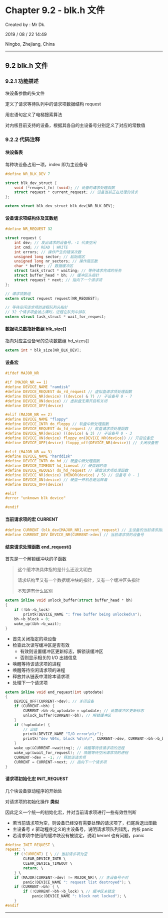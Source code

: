 # Chapter 9.2 - blk.h 文件

Created by : Mr Dk.

2019 / 08 / 22 14:49

Ningbo, Zhejiang, China

---

## 9.2 blk.h 文件

### 9.2.1 功能描述

块设备参数的头文件

定义了请求等待队列中的请求项数据结构 request

用宏语句定义了电梯搜索算法

对内核目前支持的设备，根据其各自的主设备号分别定义了对应的常数值

### 9.2.2 代码注释

#### 块设备表

每种块设备占用一项，index 即为主设备号

```c
#define NR_BLK_DEV 7

struct blk_dev_struct {
    void (*reuqest_fn) (void); // 设备的请求处理函数
    struct request * current_request; // 设备当前正在处理的请求
};

extern struct blk_dev_struct blk_dev[NR_BLK_DEV];
```

#### 设备请求项结构体及其数组

```c
#define NR_REQUEST 32

struct request {
    int dev; // 发出请求的设备号，-1 代表空闲
    int cmd; // READ | WRITE
    int errors; // 操作产生的错误次数
    unsigned long sector; // 起始扇区
    unsigned long nr_sectors; // 操作扇区数
    char * buffer; // 数据缓冲区
    struct task_struct * waiting; // 等待请求完成的任务
    struct buffer_head * bh; // 缓冲区头指针
    struct request * next; // 指向下一个请求项
};

// 请求项数组
extern struct request request[NR_REQUEST];

// 等待空闲请求项的进程队列头指针
// 32 个请求项全被占满时，进程在队列中排队
extern struct task_struct * wait_for_request;
```

#### 数据块总数指针数组 blk_size[]

指向对应主设备号的总块数数组 hd_sizes[]

```c
extern int * blk_size[NR_BLK_DEV];
```

#### 设备宏

```c
#ifdef MAJOR_NR

#if (MAJOR_NR == 1)
#define DEVICE_NAME "ramdisk"
#define DEVICE_REQUEST do_rd_request // 虚拟盘请求项处理函数
#define DEVICE_NR(device) ((device) & 7) // 子设备号 0 - 7
#define DEVICE_ON(device) // 虚拟盘无需开启和关闭
#define DEVICE_OFF(device)

#elif (MAJOR_NR == 2)
#define DEVICE_NAME "floppy"
#define DEVICE_INTR do_floppy // 软盘中断处理函数
#define DEVICE_REQUEST do_fd_request // 软盘请求项处理函数
#define DEVICE_NR(device) ((device) & 3) // 子设备号 0 - 3
#define DEVICE_ON(device) floppy_on(DEVICE_NR(device)) // 开启设备宏
#define DEVICE_OFF(device) floppy_off(DEVICE_NR(device)) // 关闭设备宏

#elif (MAJOR_NR == 3)
#define DEVICE_NAME "harddisk"
#define DEVICE_INTR do_hd // 硬盘中断处理函数
#define DEVICE_TIMEOUT hd_timeout // 硬盘超时值
#define DEVICE_REQUEST do_hd_request // 硬盘请求项处理函数
#define DEVICE_NR(device) (MINOR(device) / 5) // 设备号 0 - 1
#define DEVICE_ON(device) // 硬盘一开机总是运转着
#define DEVICE_OFF(device)

#elif
#error "unknown blk device"

#endif
```

#### 当前请求项的宏 CURRENT

```c
#define CURRENT (blk_dev[MAJOR_NR].current_request) // 主设备的当前请求指针
#define CURRENT_DEV DEVICE_NR(CURRENT->dev) // 当前请求项的设备号
```

#### 结束请求处理函数 end_request()

首先是一个解锁缓冲块的子函数

> 这个缓冲块具体指的是什么还没太明白
>
> 请求结构里又有一个数据缓冲块的指针，又有一个缓冲区头指针
>
> 不知道有什么区别

```c
extern inline void unlock_buffer(struct buffer_head * bh)
{
    if (!bh->b_lock)
        printk(DEVICE_NAME ": free buffer being unlocked\n");
    bh->b_block = 0;
    wake_up(&bh->b_wait);
}
```

* 首先关闭指定的块设备
* 检查此次读写缓冲区是否有效
  * 有效则设置缓冲区更新标志，解锁该缓冲区
  * 否则显示相关的 I/O 出错信息
* 唤醒等待该请求项的进程
* 唤醒等待空闲请求项的进程
* 释放并从链表中清除本请求项
* 处理下一个请求项

```c
extern inline void end_request(int uptodate)
{
    DEVICE_OFF(CURRENT->dev); // 关闭设备
    if (CURRENT->bh) {
        CURRENT->bh->b_uptodate = uptodate; // 设置缓冲区更新标志
        unlock_buffer(CURRENT->bh); // 解锁缓冲区
    }
    if (!uptodate) {
        // 出错
        printk(DEVICE_NAME "I/O error\n\r");
        printk("dev %04x, block %d\n\r", CURRENT->dev, CURRENT->bh->b_blocknr);
    }
    wake_up(&CURRENT->waiting); // 唤醒等待该请求项的进程
    wake_up(&wait_for_request); // 唤醒等待空闲请求项的进程
    CURRENT->dev = -1; // 释放该请求项
    CURRENT = CURRENT->next; // 指向下一个请求项
}
```

#### 请求项初始化宏 INIT_REQUEST

几个块设备驱动程序的开始处

对请求项的初始化操作 __类似__

因此定义一个统一的初始化宏，并对当前请求项进行一些有效性判断

* 若当前请求项为空，则设备已经没有需要处理的请求项了，扫尾后退出函数
* 主设备号 ≠ 驱动程序定义的主设备号，说明请求项队列错乱，内核 panic
* 若请求项中使用的缓冲块没有被锁定，说明 kernel 也有问题，panic

```c
#define INIT_REQUEST \
repeat: \
    if (!CURRENT) { \ // 当前请求项为空
        CLEAR_DEVICE_INTR \
        CLEAR_DEVICE_TIMEOUT \
        return; \
    } \
    if (MAJOR(CURRENT->dev) != MAJOR_NR)\ // 主设备号不对
        panic(DEVICE_NAME ": request list destroyed"); \
    if (CURRENT->bh) { \
        if (!CURRENT->bh->b_lock) \ // 缓冲区未锁定
            panic(DEVICE_NAME ": block not locked"); \
    }
#endif
```

---

